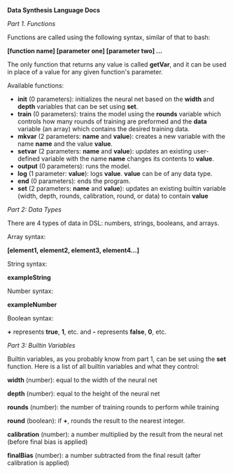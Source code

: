 **Data Synthesis Language Docs**

*Part 1. Functions*

Functions are called using the following syntax, similar of that to bash:

**[function name] [parameter one] [parameter two] ...**

The only function that returns any value is called **getVar**, and it can be used in place of a value for any given function's parameter.

Available functions:

* **init** (0 parameters): initializes the neural net based on the **width** and **depth** variables that can be set using **set**.
* **train** (0 parameters): trains the model using the **rounds** variable which controls how many rounds of training are preformed and the **data** variable (an array) which contains the desired training data.
* **mkvar** (2 parameters: **name** and **value**): creates a new variable with the name **name** and the value **value**.
* **setvar** (2 parameters: **name** and **value**): updates an existing user-defined variable with the name **name** changes its contents to **value**.
* **output** (0 parameters): runs the model.
* **log** (1 parameter: **value**): logs **value**. **value** can be of any data type.
* **end** (0 parameters): ends the program.
* **set** (2 parameters: **name** and **value**): updates an existing builtin variable (width, depth, rounds, calibration, round, or data) to contain **value**

*Part 2: Data Types*

There are 4 types of data in DSL: numbers, strings, booleans, and arrays.

Array syntax:

**[element1, element2, element3, element4...]**

String syntax:

**exampleString**

Number syntax:

**exampleNumber**

Boolean syntax:

**+** represents **true**, **1**, etc. and **-** represents **false**, **0**, etc.

*Part 3: Builtin Variables*

Builtin variables, as you probably know from part 1, can be set using the **set** function. Here is a list of all builtin variables and what they control:

**width** (number): equal to the width of the neural net

**depth** (number): equal to the height of the neural net

**rounds** (number): the number of training rounds to perform while training

**round** (boolean): if **+**, rounds the result to the nearest integer.

**calibration** (number): a number multiplied by the result from the neural net (before final bias is applied)

**finalBias** (number): a number subtracted from the final result (after calibration is applied)